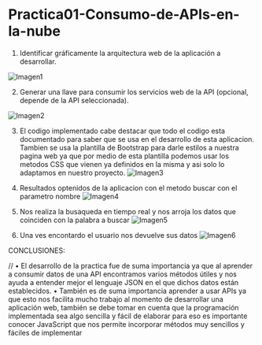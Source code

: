 # Practica01-Consumo-de-APIs-en-la-nube

1.	Identificar gráficamente la arquitectura web de la aplicación a desarrollar.
 
![Imagen1](https://user-images.githubusercontent.com/49218960/114499204-398b9180-9beb-11eb-9075-433a24c588d4.png)

2.	Generar una llave para consumir los servicios web de la API (opcional, depende de la API seleccionada).
 

![Imagen2](https://user-images.githubusercontent.com/49218960/114499413-a737bd80-9beb-11eb-93e0-c728bba7530f.png)

3. El codigo implementado cabe destacar que todo el codigo esta documentado para saber que se usa en el desarrollo de esta aplicacion.
Tambien se usa la plantilla de Bootstrap para darle estilos a nuestra pagina web ya que por medio de esta plantilla podemos usar los metodos CSS que vienen ya definidos en la misma y asi solo lo adaptamos en nuestro proyecto.
![Imagen3](https://user-images.githubusercontent.com/49218960/114499436-b454ac80-9beb-11eb-954c-5f89ba02c1f0.png)

4. Resultados optenidos de la aplicacion con el metodo buscar con el parametro nombre 
![Imagen4](https://user-images.githubusercontent.com/49218960/114499472-c0d90500-9beb-11eb-86ff-efa4253e20c7.png)
5. Nos realiza la busaqueda en tiempo real y nos arroja los datos que coinciden con la palabra a buscar
![Imagen5](https://user-images.githubusercontent.com/49218960/114499474-c1719b80-9beb-11eb-9aef-c97ce66b05c1.png)
6. Una ves encontardo el usuario nos devuelve sus datos
![Imagen6](https://user-images.githubusercontent.com/49218960/114499471-c0406e80-9beb-11eb-9cf1-62774e2c093b.png)

CONCLUSIONES:

//
•	El desarrollo de la practica fue de suma importancia ya que al aprender a consumir datos de una API encontramos varios métodos útiles y nos ayuda a entender mejor el lenguaje JSON en el que dichos datos están establecidos.
•	También es de suma importancia aprender a usar APIs ya que esto nos facilita mucho trabajo al momento de desarrollar una aplicación web, también se debe tomar en cuenta que la programación implementada sea algo sencilla y fácil de elaborar para eso es importante conocer JavaScript que nos permite incorporar métodos muy sencillos y fáciles de implementar
